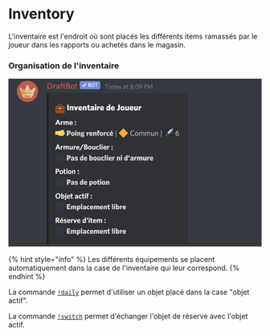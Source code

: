 # Inventory

L'inventaire est l'endroit où sont placés les différents items ramassés par le joueur dans les rapports ou achetés dans le magasin.

### Organisation de l'inventaire 

![l&apos;inventaire d&apos;un joueur qui vient de commencer l&apos;aventure](../.gitbook/assets/image%20%289%29.png)

{% hint style="info" %}
Les différents équipements se placent automatiquement dans la case de l'inventaire qui leur correspond.
{% endhint %}

La commande [`!daily`]() permet d'utiliser un objet placé dans la case "objet actif". 

La commande [`!switch`]() permet d'échanger l'objet de réserve avec l'objet actif.

